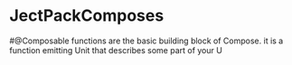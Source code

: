 # JectPackComposes

#@Composable functions are the basic building block of Compose.
it is a function emitting Unit that describes some part of your U
